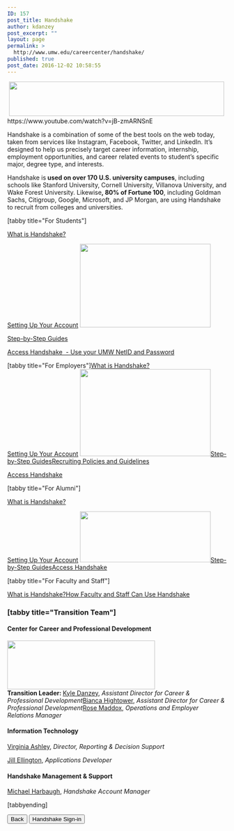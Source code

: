 ```yaml
---
ID: 157
post_title: Handshake
author: kdanzey
post_excerpt: ""
layout: page
permalink: >
  http://www.umw.edu/careercenter/handshake/
published: true
post_date: 2016-12-02 10:58:55
---
```

<div class="content-main"> <img class=" wp-image-171 alignnone" src="http://www.umw.edu/careercenter/wp-content/uploads/sites/41/2016/12/hs-logo-primary-lg-300x48.png" alt="" width="494" height="79" /></div>
<div class="content-main"></div>
<div class="content-main"></div>
<div class="content-main"></div>
https://www.youtube.com/watch?v=jB-zmARNSnE
<div class="content-main">

Handshake is a combination of some of the best tools on the web today, taken from services like Instagram, Facebook, Twitter, and LinkedIn. It’s designed to help us precisely target career information, internship, employment opportunities, and career related events to student’s specific major, degree type, and interests.

Handshake is<strong> used on over 170 U.S. university campuses</strong>, including schools like Stanford University, Cornell University, Villanova University, and Wake Forest University. Likewise<strong>, 80% of Fortune 100</strong>, including Goldman Sachs, Citigroup, Google, Microsoft, and JP Morgan, are using Handshake to recruit from colleges and universities.

[tabby title="For Students"]

<a href="https://www.joinhandshake.com/students/">What is Handshake?</a>

<a href="https://support.joinhandshake.com/hc/en-us/sections/204202108-Getting-Started">Setting Up Your Account</a> <a href="http://www.umw.edu/careercenter/wp-content/uploads/sites/41/2016/12/students.png"><img class="size-medium wp-image-176 alignright" src="http://www.umw.edu/careercenter/wp-content/uploads/sites/41/2016/12/students-300x192.png" alt="" width="300" height="192" /></a>

<a href="https://support.joinhandshake.com/hc/en-us/categories/202711128-Student-Alumni">Step-by-Step Guides</a>

<a href="https://umw.joinhandshake.com/login">Access Handshake  - Use your UMW NetID and Password</a>

</div>
<div class="content-main"><section class="info-section">[tabby title="For Employers"]<a href="https://www.joinhandshake.com/recruiters/">What is Handshake?</a></section><section class="info-section"><a href="https://support.joinhandshake.com/hc/en-us/articles/115011431228-Employers-Getting-Started">Setti</a><a href="https://support.joinhandshake.com/hc/en-us/articles/115011431228-Employers-Getting-Started">ng Up Your Account</a> <a href="http://www.umw.edu/careercenter/wp-content/uploads/sites/41/2016/12/Picture1.png"><img class="size-medium wp-image-173 alignright" src="http://www.umw.edu/careercenter/wp-content/uploads/sites/41/2016/12/Picture1-300x200.png" alt="" width="300" height="200" /></a><a href="https://support.joinhandshake.com/hc/en-us/categories/202707307-Employer">Step-by-Step G</a><a href="https://support.joinhandshake.com/hc/en-us/categories/202707307-Employer">uides</a><a href="https://www.umw.edu/careercenter/employers/policies-guidelines/">Recruiting Policies and Guidelines</a>

<a href="https://umw.joinhandshake.com/register">Access Handshake</a>

[tabby title="For Alumni"]

<a href="https://www.joinhandshake.com/students/">What is Handshake?</a>

</section><section class="info-section"><a href="https://support.joinhandshake.com/hc/en-us/sections/204202108-Getting-Started">Setting Up Your Account</a> <a href="http://www.umw.edu/careercenter/wp-content/uploads/sites/41/2016/12/umwLogoNew.png"><img class="size-medium wp-image-390 alignright" src="http://www.umw.edu/careercenter/wp-content/uploads/sites/41/2016/12/umwLogoNew-300x117.png" alt="" width="300" height="117" /></a><a href="https://support.joinhandshake.com/hc/en-us/categories/202711128-Student-Alumni">Step-by-Step Guides</a><a href="https://umw.joinhandshake.com/register">Access Handshake</a>

[tabby title="For Faculty and Staff"]

</section><section class="info-section"><a href="https://www.joinhandshake.com/">What is Handshake?</a><a href="https://www.umw.edu/careercenter/handshake/can-faculty-staff-use-handshake/">How Faculty and Staff Can Use Handshake</a>
<h3 style="text-align: left">[tabby title="Transition Team"]</h3>
</section><section class="info-section">
<h4 style="text-align: left"><strong>Center for Career and Professional Development</strong></h4>
<a href="http://www.umw.edu/careercenter/wp-content/uploads/sites/41/2016/12/image001.png"><img class=" wp-image-392 alignright" src="http://www.umw.edu/careercenter/wp-content/uploads/sites/41/2016/12/image001-300x99.png" alt="" width="339" height="112" /></a>

</section><section class="info-section"></section><section class="info-section"><strong>Transition Leader: </strong><a href="http://www.umw.edu/directory/employee/kyle-danzey/">Kyle Danzey</a>, <em>Assistant Director for Career &amp; Professional Development</em><a href="http://www.umw.edu/directory/employee/bianca-hightower/">Bianca Hightower</a>, <em>Assistant Director for Career &amp; Professional Development</em><a href="http://www.umw.edu/directory/employee/rose-maddox/">Rose Maddox</a>, <em>Operations and Employer Relations Manager</em>
<h4><strong>Information Technology</strong></h4>
<a href="http://www.umw.edu/directory/employee/virginia-ashley/">Virginia Ashley</a>, <em>Director, Reporting &amp; Decision Support</em>

<a href="http://www.umw.edu/directory/?s=Jill+Ellington">Jill Ellington</a>, <em>Applications Developer</em>
<h4><strong>Handshake Management &amp; Support</strong></h4>
<a href="https://www.linkedin.com/in/michael-harbaugh-68647459">Michael Harbaugh</a>, <em>Handshake Account Manager</em>

[tabbyending]

</section></div>
<a href="https://www.umw.edu/careercenter/handshake/"><button class="btn btn-default navbar-btn" type="button">Back</button></a> <a href="https://umw.joinhandshake.com/"><button class="btn btn-default navbar-btn" type="button">Handshake Sign-in</button></a>